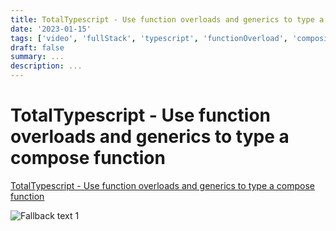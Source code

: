```yaml
---
title: TotalTypescript - Use function overloads and generics to type a compose function
date: '2023-01-15'
tags: ['video', 'fullStack', 'typescript', 'functionOverload', 'composition', 'read', 'withResume']
draft: false
summary: ...
description: ...
---
```


# TotalTypescript - Use function overloads and generics to type a compose function

[TotalTypescript - Use function overloads and generics to type a compose function](https://www.totaltypescript.com/tips/use-function-overloads-and-generics-to-type-a-compose-function)

![Fallback text 1](/static/assets/pasted-image-20221011201925.png)
